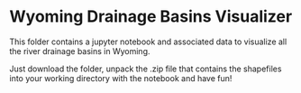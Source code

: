 # Wyoming Drainage Basins Visualizer
This folder contains a jupyter notebook and associated data to visualize all the river drainage basins in Wyoming.

Just download the folder, unpack the .zip file that contains the shapefiles into your working directory with the 
notebook and have fun!
